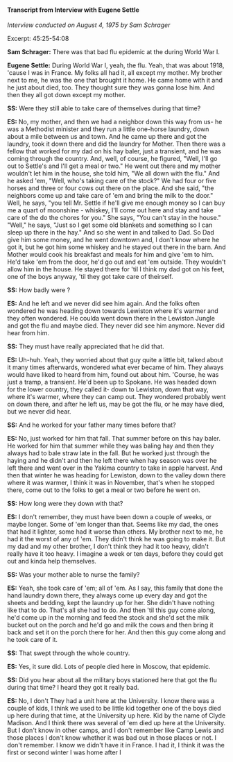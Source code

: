 #### Transcript from Interview with Eugene Settle

_Interview conducted on August 4, 1975 by Sam Schrager_

Excerpt: 45:25-54:08

**Sam Schrager:** There was that bad flu epidemic at the during World War I.

**Eugene Settle:** During World War I, yeah, the flu. Yeah, that was about 1918, 'cause I was in France. My folks all had it, all except my mother. My brother next to me, he was the one that brought it home. He came home with it and he just about died, too. They thought sure they was gonna lose him. And then they all got down except my mother.

**SS:** Were they still able to take care of themselves during that time?

**ES:** No, my mother, and then we had a neighbor down this way from us- he was a Methodist minister and they run a little one-horse laundry, down about a mile between us and town. And he came up there and got the laundry, took it down there and did the laundry for Mother. Then there was a fellow that worked for my dad on his hay baler, just a transient, and he was coming through the country. And, well, of course, he figured, "Well, I'll go out to Settle's and I'll get a meal or two." He went out there and my mother wouldn't let him in the house, she told him, "We all down with the flu." And he asked 'em, "Well, who's taking care of the stock?" We had four or five horses and three or four cows out there on the place. And she said, "the neighbors come up and take care of 'em and bring the milk to the door." Well, he says, "you tell Mr. Settle if he'll give me enough money so I can buy me a quart of moonshine - whiskey, I'll come out here and stay and take care of the do the chores for you." She says, "You can't stay in the house." "Well," he says, "Just so I get some old blankets and something so I can sleep up there in the hay." And so she went in and talked to Dad. So Dad give him some money, and he went downtown and, I don't know where he got it, but he got him some whiskey and he stayed out there in the barn. And Mother would cook his breakfast and meals for him and give 'em to him. He'd take 'em from the door, he'd go out and eat 'em outside. They wouldn't allow him in the house. He stayed there for 'til I think my dad got on his feet, one of the boys anyway, 'til they got take care of theirself.

**SS:** How badly were ?

**ES:** And he left and we never did see him again. And the folks often wondered he was heading down towards Lewiston where it's warmer and they often wondered. He coulda went down there in the Lewiston Jungle and got the flu and maybe died. They never did see him anymore. Never did hear from him.

**SS:** They must have really appreciated that he did that.

**ES:** Uh-huh. Yeah, they worried about that guy quite a little bit, talked about it many times afterwards, wondered what ever became of him. They always would have liked to heard from him, found out about him. 'Course, he was just a tramp, a transient. He'd been up to Spokane. He was headed down for the lower country, they called it- down to Lewiston, down that way, where it's warmer, where they can camp out. They wondered probably went on down there, and after he left us, may be got the flu, or he may have died, but we never did hear.

**SS:** And he worked for your father many times before that?

**ES:** No, just worked for him that fall. That summer before on this hay baler. He worked for him that summer while they was baling hay and then they always had to bale straw late in the fall. But he worked just through the haying and he didn't and then he left there when hay season was over he left there and went over in the Yakima country to take in apple harvest. And then that winter he was heading for Lewiston, down to the valley down there where it was warmer, I think it was in November, that's when he stopped there, come out to the folks to get a meal or two before he went on.

**SS:** How long were they down with that?

**ES:** I don't remember, they must have been down a couple of weeks, or maybe longer. Some of 'em longer than that. Seems like my dad, the ones that had it lighter, some had it worse than others. My brother next to me, he had it the worst of any of 'em. They didn't think he was going to make it. But my dad and my other brother, I don't think they had it too heavy, didn't really have it too heavy. I imagine a week or ten days, before they could get out and kinda help themselves.

**SS:** Was your mother able to nurse the family?

**ES:** Yeah, she took care of 'em; all of 'em. As I say, this family that done the hand laundry down there, they always come up every day and got the sheets and bedding, kept the laundry up for her. She didn't have nothing like that to do. That's all she had to do. And then 'til this guy come along, he'd come up in the morning and feed the stock and she'd set the milk bucket out on the porch and he'd go and milk the cows and then bring it back and set it on the porch there for her. And then this guy come along and he took care of it.

**SS:** That swept through the whole country.

**ES:** Yes, it sure did. Lots of people died here in Moscow, that epidemic.

**SS:** Did you hear about all the military boys stationed here that got the flu during that time? I heard they got it really bad.

**ES:** No, I don't They had a unit here at the University. I know there was a couple of kids, I think we used to be little kid together one of the boys died up here during that time, at the University up here. Kid by the name of Clyde Madison. And I think there was several of 'em died up here at the University. But I don't know in other camps, and I don't remember like Camp Lewis and those places I don't know whether it was bad out in those places or not. I don't remember. I know we didn't have it in France. I had it, I think it was the first or second winter I was home after I 

